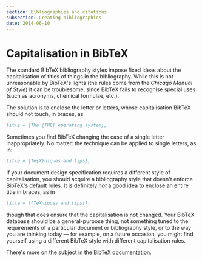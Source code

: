 ```yaml
---
section: Bibliographies and citations
subsection: Creating bibliographies
date: 2014-06-10
---
```

# Capitalisation in BibTeX

The standard BibTeX bibliography styles impose fixed ideas about
the capitalisation of titles of things in the bibliography.  While
this is not unreasonable by BibTeX's lights (the rules come from
the _Chicago Manual of Style_) it can be troublesome, since
BibTeX fails to recognise special uses (such as acronyms, chemical
formulae, etc.).

The solution is to enclose the letter or letters, whose capitalisation
BibTeX should not touch, in braces, as:
```bibtex
title = {The {THE} operating system},
```
Sometimes you find BibTeX changing the case of a single letter
inappropriately.  No matter: the technique can be applied to single
letters, as in:
```bibtex
title = {Te{X}niques and tips},
```
If your document design specification requires a different style of
capitalisation, you should acquire a bibliography style that doesn't
enforce BibTeX's default rules.  It is definitely _not_ a good
idea to enclose an entire title in braces, as in
```bibtex
title = {{TeXniques and tips}},
```
though that does ensure that the capitalisation is not changed.  Your
BibTeX database should be a general-purpose thing, not something
tuned to the requirements of a particular document or bibliography
style, or to the way you are thinking today&nbsp;&mdash; for example, on a
future occasion, you might find yourself using a different BibTeX
style with different capitalisation rules.

There's more on the subject in the
[BibTeX documentation](FAQ-BibTeXing.md).

